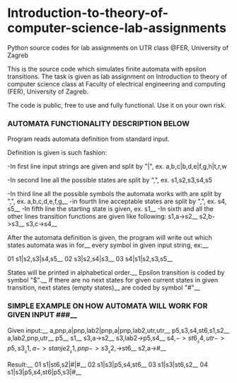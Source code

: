 # Introduction-to-theory-of-computer-science-lab-assignments
Python source codes for lab assignments on UTR class @FER, University of Zagreb

This is the source code which simulates finite automata with epsilon transitions.
The task is given as lab assignment on Introduction to theory of computer science 
class at Faculty of electrical engineering and computing (FER), University of Zagreb.

The code is public, free to use and fully functional. Use it on your own risk.

### AUTOMATA FUNCTIONALITY DESCRIPTION BELOW ###

Program reads automata definition from standard input.

Definition is given is such fashion:

  -In first line input strings are given and split by "|", ex. a,b,c|b,d,e|f,g,h|t,r,w
  
  -In second line all the possible states are split by ",", ex. s1,s2,s3,s4,s5
  
  -In third line all the possible symbols the automata works with are split by ",", ex. a,b,c,d,e,f,g__
  -in fourth line acceptable states are split by ",", ex. s4, s5__
  -In fifth line the starting state is given, ex. s1__
  -In sixth and all the other lines transition functions are given like following: s1,a->s2__
                                                                                   s2,b->s3__
                                                                                   s3,c->s4__
                                                                                   
After the automata definition is given, the program will write out which states automata was in for__ 
every symbol in given input string, ex:__

01 s1|s2,s3|s4,s5__
02 s3|s2,s4|s3__
03 s4|s1|s2,s3,s5__

States will be printed in alphabetical order.__
Epsilon transition is coded by symbol "$".__
If there are no next states for given current states in given transition, next states (empty states)__
are coded by symbol "#"__

### SIMPLE EXAMPLE ON HOW AUTOMATA WILL WORK FOR GIVEN INPUT ###__
Given input:__
a,pnp,a|pnp,lab2|pnp,a|pnp,lab2,utr,utr__
p5,s3,s4,st6,s1,s2__
a,lab2,pnp,utr__
p5__
s1__
s3,a->s2__
s3,lab2->p5,s4__
s4,$->st6__
s4,utr->p5,s3__
s1,a->stanje2__
s1,pnp->s3__
s2,$->st6__
s2,a->#__

Result:__
01 s1|st6,s2|#|#__
02 s1|s3|p5,s4,st6__
03 s1|s3|st6,s2__
04 s1|s3|p5,s4,st6|p5,s3|#__
